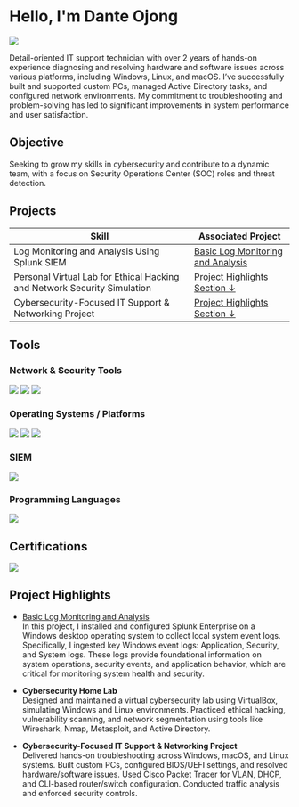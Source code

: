 # Hello, I'm Dante Ojong
<a href="https://www.linkedin.com/in/danteojong/"><img src="https://img.shields.io/badge/-LinkedIn-0072b1?&style=for-the-badge&logo=linkedin&logoColor=white" /></a>

Detail-oriented IT support technician with over 2 years of hands-on experience diagnosing and resolving hardware and software issues across
various platforms, including Windows, Linux, and macOS. I’ve successfully built and supported custom PCs, managed Active Directory tasks,
and configured network environments. My commitment to troubleshooting and problem-solving has led to significant improvements in system performance 
and user satisfaction.

## Objective

Seeking to grow my skills in cybersecurity and contribute to a dynamic team, with a focus on Security Operations Center (SOC) roles and threat detection.


## Projects

| Skill                                         | Associated Project         |
|-----------------------------------------------|----------------------------|
| Log Monitoring and Analysis Using Splunk SIEM  | <a href="https://github.com/danteojong-it/Basic-Log-Monitoring-and-Analysis-/tree/main">Basic Log Monitoring and Analysis	</a>|
| Personal Virtual Lab for Ethical Hacking and Network Security Simulation  | [Project Highlights Section ↓](#project-highlights) |
| Cybersecurity-Focused IT Support & Networking Project                     | [Project Highlights Section ↓](#project-highlights) |
<!--
| Network Traffic Monitoring and Attack Detection | <a href="https://google.com">Detection Lab</a>|
| Security Automation with Shuffle SOAR         | SOC Automation Lab|
| Incident Response Planning and Execution      | SOC Automation Lab|
| Case Management with TheHive                  | SOC Automation Lab|
| Scripting and Automation for Threat Mitigation | SOC Automation Lab|
-->

## Tools

### Network & Security Tools
<div>
  <img src="https://img.shields.io/badge/-Wireshark-1679A7?&style=for-the-badge&logo=Wireshark&logoColor=white" />
  <img src="https://img.shields.io/badge/-Nmap_(Zenmap)-7AB800?&style=for-the-badge&logo=Nmap&logoColor=white" />
  <img src="https://img.shields.io/badge/-Metasploit-5C2D91?&style=for-the-badge&logo=metasploit&logoColor=white" />
</div>

### Operating Systems / Platforms
<div>
  <img src="https://img.shields.io/badge/-Kali_Linux-557C94?&style=for-the-badge&logo=Kali-Linux&logoColor=white" />
  <img src="https://img.shields.io/badge/-Windows-0078D6?&style=for-the-badge&logo=windows&logoColor=white" />
  <img src="https://img.shields.io/badge/-VirtualBox-183A61?&style=for-the-badge&logo=virtualbox&logoColor=white" />
</div>

### SIEM
<div>
  <img src="https://img.shields.io/badge/-Splunk-000000?&style=for-the-badge&logo=Splunk&logoColor=white" />
</div>

### Programming Languages
<div>
  <img src="https://img.shields.io/badge/-Python-3776AB?&style=for-the-badge&logo=python&logoColor=white" />
</div>

## Certifications
<div>
<img src="https://img.shields.io/badge/-Security%2B-FF0000?&style=for-the-badge&logo=CompTIA&logoColor=white" />
</div>

## Project Highlights

- <a href="https://github.com/danteojong-it/Basic-Log-Monitoring-and-Analysis-/tree/main">Basic Log Monitoring and Analysis	</a>                 
In this project, I installed and configured Splunk Enterprise on a Windows desktop operating system to collect local system event logs. Specifically, I ingested key Windows event logs: Application, Security, and System logs. These logs provide foundational information on system operations, security events, and application behavior, which are critical for monitoring system health and security.

- **Cybersecurity Home Lab**   
Designed and maintained a virtual cybersecurity lab using VirtualBox, simulating Windows and Linux environments. Practiced ethical hacking, vulnerability scanning, and network segmentation using tools like Wireshark, Nmap, Metasploit, and Active Directory.

- **Cybersecurity-Focused IT Support & Networking Project**   
Delivered hands-on troubleshooting across Windows, macOS, and Linux systems. Built custom PCs, configured BIOS/UEFI settings, and resolved hardware/software issues. Used Cisco Packet Tracer for VLAN, DHCP, and CLI-based router/switch configuration. Conducted traffic analysis and enforced security controls.

